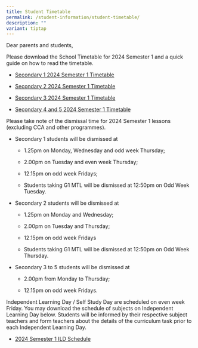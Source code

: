 ```yaml
---
title: Student Timetable
permalink: /student-information/student-timetable/
description: ""
variant: tiptap
---
```

<p>Dear parents and students,</p><p>Please download the School Timetable for 2024 Semester 1 and a quick guide on how to read the timetable.</p><ul data-tight="true" class="tight"><li><p><a href="/files/Timetable Matters/Secondary_1_Timetable_for_2024_Semester_1.pdf" rel="noopener noreferrer nofollow" target="_blank">Secondary 1 2024 Semester 1 Timetable</a></p></li><li><p><a href="/files/Timetable Matters/Secondary_2_Timetable_for_2024_Semester_1.pdf" rel="noopener noreferrer nofollow" target="_blank">Secondary 2 2024 Semester 1 Timetable</a></p></li><li><p><a href="/files/Timetable Matters/Secondary_3_Timetable_for_2024_Semester_1.pdf" rel="noopener noreferrer nofollow" target="_blank">Secondary 3 2024 Semester 1 Timetable</a></p></li><li><p><a href="/files/Timetable Matters/Secondary_4_and_5_Timetable_for_2024_Semester_1.pdf" rel="noopener noreferrer nofollow" target="_blank">Secondary 4 and 5 2024 Semester 1 Timetable</a></p><p></p></li></ul><p>Please take note of the dismissal time for 2024 Semester 1 lessons (excluding CCA and other programmes).</p><ul data-tight="true" class="tight"><li><p>Secondary 1 students will be dismissed at </p><ul data-tight="true" class="tight"><li><p>1.25pm on Monday, Wednesday and odd week Thursday;</p></li><li><p>2.00pm on Tuesday and even week Thursday;</p></li><li><p>12.15pm on odd week Fridays;</p></li><li><p>Students taking G1 MTL will be dismissed at 12:50pm on Odd Week Tuesday.</p></li></ul></li><li><p>Secondary 2 students will be dismissed at </p><ul data-tight="true" class="tight"><li><p>1.25pm on Monday and Wednesday; </p></li><li><p>2.00pm on Tuesday and Thursday;</p></li><li><p>12.15pm on odd week Fridays</p></li><li><p>Students taking G1 MTL will be dismissed at 12:50pm on Odd Week Thursday.</p></li></ul></li><li><p>Secondary 3 to 5 students will be dismissed at </p><ul data-tight="true" class="tight"><li><p>2.00pm from Monday to Thursday;</p></li><li><p>12.15pm on odd week Fridays.</p></li></ul></li></ul><p>Independent Learning Day / Self Study Day are scheduled on even week Friday. You may download the schedule of subjects on Independent Learning Day below. Students will be informed by their respective subject teachers and form teachers about the details of the curriculum task prior to each Independent Learning Day.</p><ul data-tight="true" class="tight"><li><p><a href="/files/Timetable Matters/ILD_2024_Semester_1_Schedule.pdf" rel="noopener noreferrer nofollow" target="_blank">2024 Semester 1 ILD Schedule</a></p></li></ul><p></p>